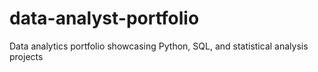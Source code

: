 # data-analyst-portfolio
Data analytics portfolio showcasing Python, SQL, and statistical analysis projects
